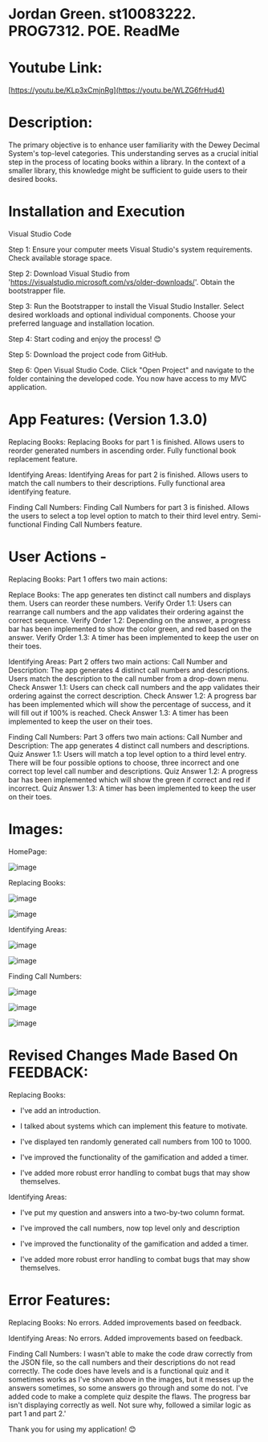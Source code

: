 # Jordan Green. st10083222. PROG7312. POE. ReadMe

# Youtube Link: 
[https://youtu.be/KLp3xCmjnRg](https://youtu.be/WLZG6frHud4)

# Description:
The primary objective is to enhance user familiarity with the Dewey Decimal System's top-level categories. This understanding serves as a crucial initial step in the process of locating books within a library. In the context of a smaller library, this knowledge might be sufficient to guide users to their desired books. 

# Installation and Execution
Visual Studio Code

Step 1:
Ensure your computer meets Visual Studio's system requirements.
Check available storage space.

Step 2:
Download Visual Studio from 'https://visualstudio.microsoft.com/vs/older-downloads/'.
Obtain the bootstrapper file.

Step 3:
Run the Bootstrapper to install the Visual Studio Installer.
Select desired workloads and optional individual components.
Choose your preferred language and installation location.

Step 4:
Start coding and enjoy the process! 😊

Step 5:
Download the project code from GitHub.

Step 6:
Open Visual Studio Code.
Click "Open Project" and navigate to the folder containing the developed code.
You now have access to my MVC application.

# App Features: (Version 1.3.0)

Replacing Books:
Replacing Books for part 1 is finished.
Allows users to reorder generated numbers in ascending order.
Fully functional book replacement feature.

Identifying Areas:
Identifying Areas for part 2 is finished.
Allows users to match the call numbers to their descriptions.
Fully functional area identifying feature.

Finding Call Numbers:
Finding Call Numbers for part 3 is finished.
Allows the users to select a top level option to match to their third level entry.
Semi-functional Finding Call Numbers feature.

# User Actions -
Replacing Books:
Part 1 offers two main actions:

Replace Books: The app generates ten distinct call numbers and displays them. Users can reorder these numbers.
Verify Order 1.1: Users can rearrange call numbers and the app validates their ordering against the correct sequence.
Verify Order 1.2: Depending on the answer, a progress bar has been implemented to show the color green, and red based on the answer.
Verify Order 1.3: A timer has been implemented to keep the user on their toes.

Identifying Areas:
Part 2 offers two main actions:
Call Number and Description: The app generates 4 distinct call numbers and descriptions. Users match the description to the call number from a drop-down menu.
Check Answer 1.1: Users can check call numbers and the app validates their ordering against the correct description.
Check Answer 1.2: A progress bar has been implemented which will show the percentage of success, and it will fill out if 100% is reached.
Check Answer 1.3: A timer has been implemented to keep the user on their toes.

Finding Call Numbers:
Part 3 offers two main actions:
Call Number and Description: The app generates 4 distinct call numbers and descriptions. 
Quiz Answer 1.1: Users will match a top level option to a third level entry. There will be four possible options to choose, three incorrect and one correct top level call number and descriptions.
Quiz Answer 1.2: A progress bar has been implemented which will show the green if correct and red if incorrect.
Quiz Answer 1.3: A timer has been implemented to keep the user on their toes.

# Images:

HomePage:

![image](https://github.com/VCDBN/prog7312-poe-Jordan-of-the-Green/assets/101722700/1d7a4ae3-b1ef-4d7c-a13d-5f8766d44123)

Replacing Books:

![image](https://github.com/VCDBN/prog7312-poe-Jordan-of-the-Green/assets/101722700/efbdf428-4f66-42d9-a86b-feaa99d5059e)

![image](https://github.com/VCDBN/prog7312-poe-Jordan-of-the-Green/assets/101722700/f3ba3a59-53b0-4aa6-a222-ab72e0a611c1)

Identifying Areas:

![image](https://github.com/VCDBN/prog7312-poe-Jordan-of-the-Green/assets/101722700/4f44ce1c-3cea-44f8-aec8-03caa19c5c8c)

![image](https://github.com/VCDBN/prog7312-poe-Jordan-of-the-Green/assets/101722700/82829ee3-3d0e-4a62-b9ce-d4624195d519)

Finding Call Numbers:

![image](https://github.com/VCDBN/prog7312-poe-Jordan-of-the-Green/assets/101722700/f5ed5a76-cda0-4422-9ab5-805306e239a2)

![image](https://github.com/VCDBN/prog7312-poe-Jordan-of-the-Green/assets/101722700/bf3da101-f9e3-46ce-9858-53c0aaeb3d7e)

![image](https://github.com/VCDBN/prog7312-poe-Jordan-of-the-Green/assets/101722700/179a2fe2-f219-410f-8394-f4fe4ad1df74)

# Revised Changes Made Based On FEEDBACK:
Replacing Books:
 
 - I've add an introduction.

 - I talked about systems which can implement this feature to motivate.

 - I've displayed ten randomly generated call numbers from 100 to 1000.

 - I've improved the functionality of the gamification and added a timer.

 - I've added more robust error handling to combat bugs that may show themselves.

Identifying Areas:

 - I've put my question and answers into a two-by-two column format.

 - I've improved the  call numbers, now top level only and description

 - I've improved the functionality of the gamification and added a timer.

 - I've added more robust error handling to combat bugs that may show themselves.

# Error Features:
Replacing Books:
No errors. Added improvements based on feedback.

Identifying Areas:
No errors. Added improvements based on feedback.

Finding Call Numbers:
I wasn't able to make the code draw correctly from the JSON file, so the call numbers and their descriptions do not read correctly. The code does have levels and is a functional quiz and it sometimes works as I've shown above in the images, but it messes up the answers sometimes, so some answers go through and some do not. I've added code to make a complete quiz despite the flaws. The progress bar isn't displaying correctly as well. Not sure why, followed a similar logic as part 1 and part 2.'

Thank you for using my application!  😊
